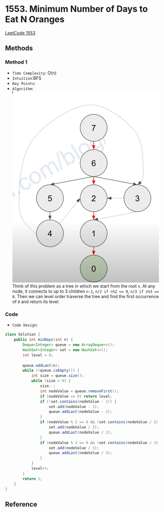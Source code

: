 # 1553. Minimum Number of Days to Eat N Oranges

[LeetCode 1553](https://leetcode.com/problems/minimum-number-of-days-to-eat-n-oranges/)


## Methods

### Method 1
* `Time Complexity`:  O(n)
* `Intuition`:BFS
* `Key Points`: 
* `Algorithm`: 
![](../../../Image/Minimun_Number_of_Days_to_Eat_N_Oranges.png)
Think of this problem as a tree in which we start from the root `n`. At any node, it connects to up to 3 children `n-1`, `n/2 if n%2 == 0`, `n/3 if n%3 == 0`. Then we can level order traverse the tree and find the first occurrence of `0` and return its level.
### Code
* `Code Design`: 
```java
class Solution {
    public int minDays(int n) {
        Deque<Integer> queue = new ArrayDeque<>();
        HashSet<Integer> set = new HashSet<>();
        int level = 0;

        queue.addLast(n);
        while (!queue.isEmpty()) {
            int size = queue.size();
            while (size > 0) {
                size--;
                int nodeValue = queue.removeFirst();
                if (nodeValue == 0) return level;
                if (!set.contains(nodeValue - 1)) {
                    set.add(nodeValue - 1);
                    queue.addLast(nodeValue - 1);
                }
                if (nodeValue % 2 == 0 && !set.contains(nodeValue / 2)) {
                    set.add(nodeValue / 2);
                    queue.addLast(nodeValue / 2);
                }
                if (nodeValue % 3 == 0 && !set.contains(nodeValue / 3)) {
                    set.add(nodeValue / 3);
                    queue.addLast(nodeValue / 3);
                }
            }
            level++;
        }
        return 1;
    }
}

```


## Reference